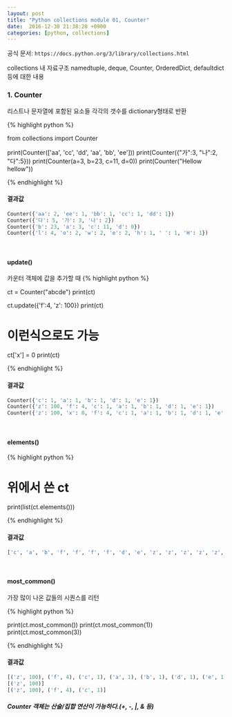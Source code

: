 ```yaml
--- 
layout: post
title: "Python collections module 01, Counter"
date:  2016-12-30 21:38:20 +0900
categories: [python, collections]
---
```


공식 문서: `https://docs.python.org/3/library/collections.html`

collections 내 자료구조 
namedtuple, deque, Counter, OrderedDict, defaultdict 등에 대한 내용 

### 1. Counter
리스트나 문자열에 포함된 요소들 각각의 갯수를 dictionary형태로 반환

{% highlight python %}

from collections import Counter

print(Counter(['aa', 'cc', 'dd', 'aa', 'bb', 'ee']))
print(Counter({"가":3, "나":2, "다":5}))
print(Counter(a=3, b=23, c=11, d=0))
print(Counter("Hellow hellow"))

{% endhighlight %}
 
#### 결과값 
```python
Counter({'aa': 2, 'ee': 1, 'bb': 1, 'cc': 1, 'dd': 1})
Counter({'다': 5, '가': 3, '나': 2})
Counter({'b': 23, 'a': 3, 'c': 11, 'd': 0})
Counter({'l': 4, 'o': 2, 'w': 2, 'e': 2, 'h': 1, ' ': 1, 'H': 1}) 
```

<br/>

#### update()
카운터 객체에 값을 추가할 때
{% highlight python %}

ct = Counter("abcde")
print(ct)

ct.update({'f':4, 'z': 100})
print(ct)

# 이런식으로도 가능
ct['x'] = 0
print(ct)

{% endhighlight %}

#### 결과값
```python
Counter({'c': 1, 'a': 1, 'b': 1, 'd': 1, 'e': 1})
Counter({'z': 100, 'f': 4, 'c': 1, 'a': 1, 'b': 1, 'd': 1, 'e': 1})
Counter({'z': 100, 'x': 0, 'f': 4, 'c': 1, 'a': 1, 'b': 1, 'd': 1, 'e': 1})
```

<br/>

#### elements()

{% highlight python %}

# 위에서 쓴 ct
print(list(ct.elements()))

{% endhighlight %}

#### 결과값
```python
['c', 'a', 'b', 'f', 'f', 'f', 'f', 'd', 'e', 'z', 'z', 'z', 'z', 'z', 'z', 'z', 'z', 'z', 'z', 'z', 'z', 'z', 'z', 'z', 'z', 'z', 'z', 'z', 'z', 'z', 'z', 'z', 'z', 'z', 'z', 'z', 'z', 'z', 'z', 'z', 'z', 'z', 'z', 'z', 'z', 'z', 'z', 'z', 'z', 'z', 'z', 'z', 'z', 'z', 'z', 'z', 'z', 'z', 'z', 'z', 'z', 'z', 'z', 'z', 'z', 'z', 'z', 'z', 'z', 'z', 'z', 'z', 'z', 'z', 'z', 'z', 'z', 'z', 'z', 'z', 'z', 'z', 'z', 'z', 'z', 'z', 'z', 'z', 'z', 'z', 'z', 'z', 'z', 'z', 'z', 'z', 'z', 'z', 'z', 'z', 'z', 'z', 'z', 'z', 'z', 'z', 'z', 'z', 'z']
```

<br/>

#### most_common()
가장 많이 나온 값들의 시퀀스를 리턴

{% highlight python %}

print(ct.most_common())
print(ct.most_common(1))
print(ct.most_common(3))

{% endhighlight %}

#### 결과값
```python
[('z', 100), ('f', 4), ('c', 1), ('a', 1), ('b', 1), ('d', 1), ('e', 1)]
[('z', 100)]
[('z', 100), ('f', 4), ('c', 1)]
```

##### Counter 객체는 산술/집합 연산이 가능하다.(+, -, |, & 등)


